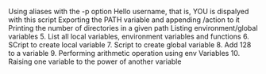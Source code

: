Using aliases with the -p option
Hello username, that is, YOU is dispalyed with this script
Exporting the PATH variable and appending /action to it
Printing the number of directories in a given path
Listing environment/global variables
5. List all local variables, environment variables and functions
6. SCript to create local variable
7. Script to create global variable
8. Add 128 to a variable
9. Performing arithmetic operation using env Variables
10. Raising one variable to the power of another variable
